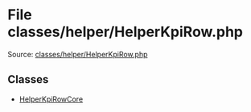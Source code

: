 File classes/helper/HelperKpiRow.php
=========
Source: [classes/helper/HelperKpiRow.php](https://github.com/PrestaShop/PrestaShop/blob/1.6.1.1/classes/helper/HelperKpiRow.php)


Classes
-------

* [HelperKpiRowCore](class.HelperKpiRowCore.md)

